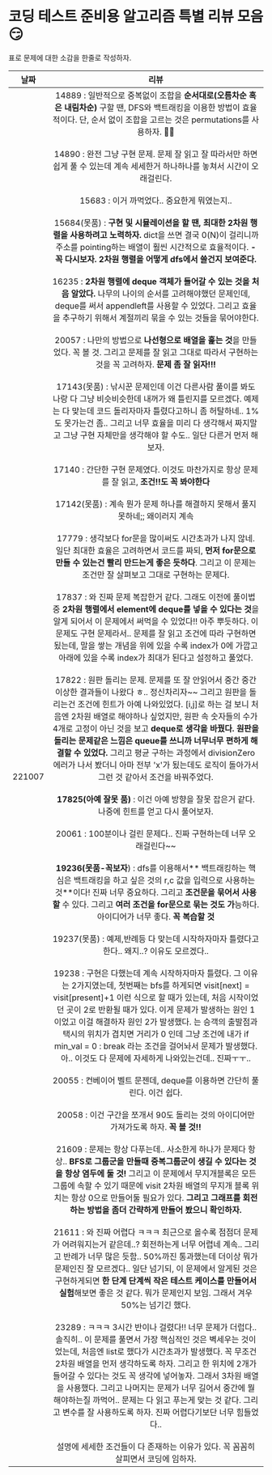 # 코딩 테스트 준비용 알고리즘 특별 리뷰 모음 :smirk:

표로 문제에 대한 소감을 한줄로 작성하자.

|날짜| 리뷰 |
|:--:|:--:| 
|221007|  14889 : 일반적으로 중복없이 조합을 **순서대로(오름차순 혹은 내림차순)** 구할 땐, DFS와 백트래킹을 이용한 방법이 효율적이다. 단, 순서 없이 조합을 고르는 것은 permutations를 사용하자. :ok_woman: <br/><br/> 14890 : 완전 그냥 구현 문제. 문제 잘 읽고 잘 따라서만 하면 쉽게 풀 수 있는데 계속 세세한거 하나하나를 놓쳐서 시간이 오래걸린다. <br/><br/>  15683 : 이거 까먹었다.. 중요한게 뭐였는지.. <br/><br/> 15684(못품) : **구현 및 시뮬레이션을 할 땐, 최대한 2차원 행렬을 사용하려고 노력하자.** dict을 쓰면 결국 0(N)이 걸리니까 주소를 pointing하는 배열이 훨씬 시간적으로 효율적이다. **-꼭 다시보자. 2차원 행렬을 어떻게 dfs에서 쓸건지 보여준다.**<br/><br/> 16235 : **2차원 행렬에 deque 객체가 들어갈 수 있는 것을 처음 알았다.** 나무의 나이의 순서를 고려해야했던 문제인데, deque를 써서 appendleft를 사용할 수 있었다. 그리고 효율을 추구하기 위해서 계절끼리 묶을 수 있는 것들을 묶어야한다. <br/><br/> 20057 : 나만의 방법으로 **나선형으로 배열을 훑는 것**을 만들었다. 꼭 볼 것. 그리고 문제를 잘 읽고 그대로 따라서 구현하는 것을 꼭 고려하자. **문제 좀 잘 읽자!!!** <br/><br/> 17143(못품) : 낚시꾼 문제인데 이건 다른사람 풀이를 봐도 나랑 다 그냥 비슷비슷한데 내꺼가 왜 틀린지를 모르겠다. 예제는 다 맞는데 코드 돌리자마자 틀렸다고하니 좀 허탈하네.. 1%도 못가는건 좀.. 그리고 너무 효율을 미리 다 생각해서 짜지말고 그냥 구현 자체만을 생각해야 할 수도.. 일단 다른거 먼저 해보자. <br/><br/> 17140 : 간단한 구현 문제였다. 이것도 마찬가지로 항상 문제를 잘 읽고, **조건!!도 꼭 봐야한다** <br/><br/> 17142(못품) : 계속 뭔가 문제 하나를 해결하지 못해서 풀지 못하네;; 왜이러지 계속 <br/><br/> 17779 : 생각보다 for문을 많이써도 시간초과가 나지 않네. 일단 최대한 효율은 고려하면서 코드를 짜되, **먼저 for문으로 만들 수 있는건 빨리 만드는게 좋은 듯하다**. 그리고 이 문제는 조건만 잘 살펴보고 그대로 구현하는 문제다. <br/><br/> 17837 : 와 진짜 문제 복잡한거 같다. 그래도 이전에 풀이법 중 **2차원 행렬에서 element에 deque를 넣을 수 있다는 것**을 알게 되어서 이 문제에서 써먹을 수 있었다!! 아주 뿌듯하다. 이 문제도 구현 문제라서.. 문제를 잘 읽고 조건에 따라 구현하면 됬는데, 말을 쌓는 개념을 위에 있을 수록 index가 0에 가깝고 아래에 있을 수록 index가 최대가 된다고 설정하고 풀었다. <br/><br/> 17822 : 원판 돌리는 문제. 문제를 또 잘 안읽어서 중간 중간 이상한 결과들이 나왔다 ㅎ.. 정신차리자~~ 그리고 원판을 돌리는건 조건에 힌트가 아예 나와있었다. [i,j]로 하는 걸 보니 처음엔 2차원 배열로 해야하나 싶었지만, 원판 속 숫자들의 수가 4개로 고정이 아닌 것을 보고 **deque로 생각을 바꿨다. 원판을 돌리는 문제같은 느낌은 queue를 쓰니까 너무너무 편하게 해결할 수 있었다.** 그리고 평균 구하는 과정에서 divisionZero 에러가 나서 봤더니 아마 전부 'x'가 됬는데도 로직이 돌아가서 그런 것 같아서 조건을 바꿔주었다. <br/><br/> **17825(아예 잘못 품)** : 이건 아예 방향을 잘못 잡은거 같다. 나중에 힌트를 얻고 다시 풀어보자. <br/><br/> 20061 : 100분이나 걸린 문제다.. 진짜 구현하는데 너무 오래걸린다~~ <br/><br/> **19236(못품-꼭보자**) : dfs를 이용해서** 백트래킹하는 핵심은 백트래킹을 하고 싶은 것의 r,c 값을 입력으로 사용하는 것**이다! 진짜 너무 중요하다. 그리고 **조건문을 묶어서 사용할** 수 있다. 그리고 **여러 조건을 for문으로 묶는 것도 가**능하다. 아이디어가 너무 좋다. **꼭 복습할 것** <br/><br/> 19237(못품) : 예제,반례등 다 맞는데 시작하자마자 틀렸다고 한다.. 왜지..? 이유도 모르겠다.. <br/><br/> 19238 : 구현은 다했는데 계속 시작하자마자 틀렸다. 그 이유는 2가지였는데, 첫번째는 bfs를 하게되면 visit[next] = visit[present]+1 이런 식으로 할 때가 있는데, 처음 시작이었던 곳이 2로 반환될 때가 있다. 이게 문제가 발생하는 원인 1 이었고 이걸 해결하자 원인 2가 발생했다. 는 승객의 출발점과 택시의 위치가 겹치면 거리가 0 인데 그냥 조건에 내가 if min_val = 0 : break 라는 조건을 걸어놔서 문제가 발생했다. 아.. 이것도 다 문제에 자세하게 나와있는건데.. 진짜ㅜㅜ.. <br/><br/> 20055 : 컨베이어 벨트 문젠데, deque를 이용하면 간단히 풀린다. 이건 쉽다. <br/><br/> 20058 : 이건 구간을 쪼개서 90도 돌리는 것의 아이디어만 가져가도록 하자. **꼭 볼 것!!** <br/><br/> 21609 : 문제는 항상 다푸는데.. 사소한게 하나가 문제다 항상.. **BFS로 그룹군을 만들때 중복그룹군이 생길 수 있다는 것을 항상 염두에 둘 것!** 그리고 이 문제에서 무지개블록은 모든 그룹에 속할 수 있기 때문에 visit 2차원 배열의 무지개 블록 위치는 항상 0으로 만들어둘 필요가 있다. **그리고 그래프를 회전하는 방법을 좀더 간략하게 만들어 봤으니 확인하자.** <br/><br/> 21611 : 와 진짜 어렵다 ㅋㅋㅋ 최근으로 올수록 점점더 문제가 어려워지는거 같은데..? 회전하는게 너무 어렵네 계속.. 그리고 반례가 너무 많은 듯함.. 50%까진 통과했는데 더이상 뭐가 문제인진 잘 모르겠다.. 일단 넘기되, 이 문제에서 알게된 것은 구현하게되면 **한 단계 단계씩 작은 테스트 케이스를 만들어서 실험**해보면 좋은 것 같다. 뭐가 문제인지 보임. 그래서 겨우 50%는 넘기긴 했다.  <br/><br/> 23289 : ㅋㅋㅋ 3시간 반이나 걸렸다!! 너무 문제가 더럽다.. 솔직히.. 이 문제를 풀면서 가장 핵심적인 것은 벽세우는 것이었는데, 처음엔 list로 했다가 시간초과가 발생했다. 꼭 무조건 2차원 배열을 먼저 생각하도록 하자. 그리고 한 위치에 2개가 들어갈 수 있다는 것도 꼭 생각에 넣어놓자. 그래서 3차원 배열을 사용했다. 그리고 나머지는 문제가 너무 길어서 중간에 뭘 해야하는질 까먹어.. 문제는 다 읽고 푸는게 맞는 것 같다. 그리고 변수를 잘 사용하도록 하자. 진짜 어렵다기보단 너무 힘들었다.. <br/><br/> 설명에 세세한 조건들이 다 존재하는 이유가 있다. 꼭 꼼꼼히 살피면서 코딩에 임하자. |